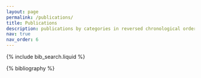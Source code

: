 ```yaml
---
layout: page
permalink: /publications/
title: Publications
description: publications by categories in reversed chronological order. generated by jekyll-scholar.
nav: true
nav_order: 6
---
```


<!-- _pages/publications.md -->

<!-- Bibsearch Feature -->

{% include bib_search.liquid %}

<div class="publications">

{% bibliography %}

</div>
